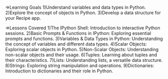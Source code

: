 
=>Learning Goals
1)Understand variables and data types in Python.
2)Explore the concept of objects in Python.
3)Develop a data structure for your Recipe app.

=>Lessons Covered
1)The IPython Shell: Introduction to interactive Python sessions.
2)Basic Prompts & Functions in IPython: Exploring essential prompts and functions.
3)Variables & Data Types in Python: Understanding the concept of variables and different data types.
4)Scalar Objects: Exploring scalar objects in Python.
5)Non-Scalar Objects: Understanding non-scalar objects and their usage.
6)Tuples: Learning about tuples and their characteristics.
7)Lists: Understanding lists, a versatile data structure.
8)Strings: Exploring string manipulation and operations.
9)Dictionaries: Introduction to dictionaries and their role in Python.
